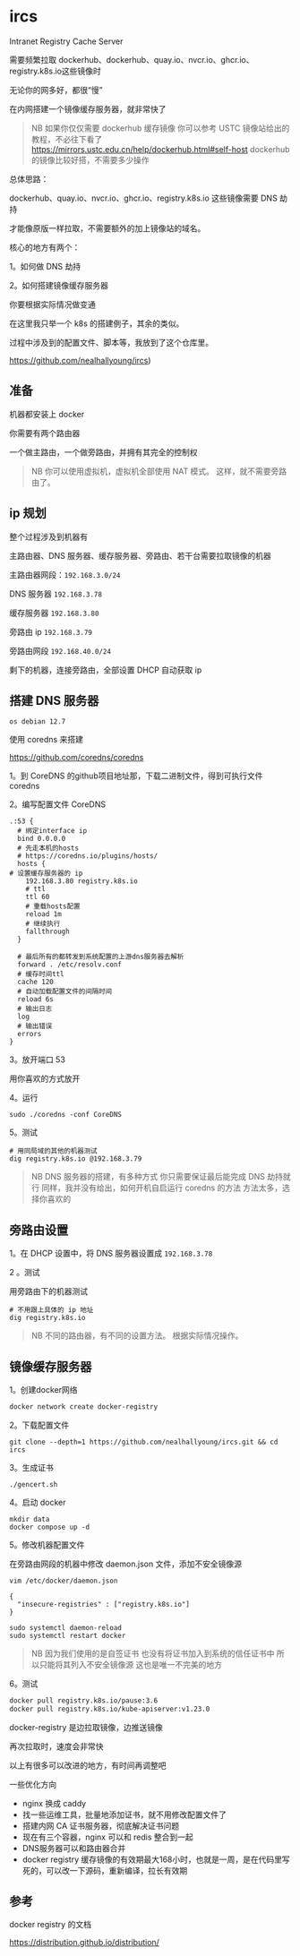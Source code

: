 # ircs
Intranet Registry Cache Server

需要频繁拉取 dockerhub、dockerhub、quay.io、nvcr.io、ghcr.io、registry.k8s.io这些镜像时

无论你的网多好，都很“慢”

在内网搭建一个镜像缓存服务器，就非常快了



> NB
> 如果你仅仅需要 dockerhub 缓存镜像
> 你可以参考 USTC 镜像站给出的教程，不必往下看了
> https://mirrors.ustc.edu.cn/help/dockerhub.html#self-host
> dockerhub的镜像比较好搭，不需要多少操作



总体思路： 

dockerhub、quay.io、nvcr.io、ghcr.io、registry.k8s.io 这些镜像需要 DNS 劫持

才能像原版一样拉取，不需要额外的加上镜像站的域名。



核心的地方有两个：

1。如何做 DNS 劫持

2。如何搭建镜像缓存服务器

你要根据实际情况做变通

在这里我只举一个 k8s 的搭建例子，其余的类似。

过程中涉及到的配置文件、脚本等，我放到了这个仓库里。

https://github.com/nealhallyoung/ircs)

## 准备

机器都安装上 docker

你需要有两个路由器

一个做主路由，一个做旁路由，并拥有其完全的控制权 

> NB 
> 你可以使用虚拟机，虚拟机全部使用 NAT 模式。
> 这样，就不需要旁路由了。

## ip 规划

整个过程涉及到机器有

主路由器、DNS 服务器、缓存服务器、旁路由、若干台需要拉取镜像的机器

主路由器网段：`192.168.3.0/24`

DNS 服务器 `192.168.3.78`

缓存服务器 `192.168.3.80`

旁路由 ip `192.168.3.79`

旁路由网段 `192.168.40.0/24`

剩下的机器，连接旁路由，全部设置 DHCP 自动获取 ip

## 搭建 DNS 服务器

```text
os debian 12.7
```

使用 coredns 来搭建

https://github.com/coredns/coredns

1。到 CoreDNS 的github项目地址那，下载二进制文件，得到可执行文件 coredns

2。编写配置文件 CoreDNS

```text
.:53 {
  # 绑定interface ip
  bind 0.0.0.0
  # 先走本机的hosts
  # https://coredns.io/plugins/hosts/
  hosts {
# 设置缓存服务器的 ip
    192.168.3.80 registry.k8s.io
    # ttl
    ttl 60
    # 重载hosts配置
    reload 1m
    # 继续执行
    fallthrough
  }

  # 最后所有的都转发到系统配置的上游dns服务器去解析
  forward . /etc/resolv.conf
  # 缓存时间ttl
  cache 120
  # 自动加载配置文件的间隔时间
  reload 6s
  # 输出日志
  log
  # 输出错误
  errors
}
```

3。放开端口 53

用你喜欢的方式放开

4。运行

```text
sudo ./coredns -conf CoreDNS
```

5。测试

```text
# 用同局域的其他的机器测试
dig registry.k8s.io @192.168.3.79
```

> NB 
> DNS 服务器的搭建，有多种方式
> 你只需要保证最后能完成 DNS 劫持就行
> 同样，我并没有给出，如何开机自启运行 coredns 的方法
> 方法太多，选择你喜欢的

## 旁路由设置

1。在 DHCP 设置中，将 DNS 服务器设置成 `192.168.3.78`

2 。测试

用旁路由下的机器测试

```text
# 不用跟上具体的 ip 地址
dig registry.k8s.io 
```

> NB
> 不同的路由器，有不同的设置方法。
> 根据实际情况操作。

## 镜像缓存服务器

1。创建docker网络

```bash
docker network create docker-registry
```

2。下载配置文件

```text
git clone --depth=1 https://github.com/nealhallyoung/ircs.git && cd ircs
```

3。生成证书

```text
./gencert.sh
```

4。启动 docker

```text
mkdir data
docker compose up -d
```

5。修改机器配置文件

在旁路由网段的机器中修改 daemon.json 文件，添加不安全镜像源

```text
vim /etc/docker/daemon.json

{
  "insecure-registries" : ["registry.k8s.io"]
}

sudo systemctl daemon-reload
sudo systemctl restart docker
```

> NB 
> 因为我们使用的是自签证书
> 也没有将证书加入到系统的信任证书中
> 所以只能将其列入不安全镜像源
> 这也是唯一不完美的地方

6。测试

```bash
docker pull registry.k8s.io/pause:3.6
docker pull registry.k8s.io/kube-apiserver:v1.23.0
```

docker-registry 是边拉取镜像，边推送镜像

再次拉取时，速度会非常快



以上有很多可以改进的地方，有时间再调整吧

一些优化方向

- nginx 换成 caddy 
- 找一些运维工具，批量地添加证书，就不用修改配置文件了
- 搭建内网 CA 证书服务器，彻底解决证书问题
- 现在有三个容器，nginx 可以和 redis 整合到一起 
- DNS服务器可以和路由器合并
- docker registry 缓存镜像的有效期最大168小时，也就是一周，是在代码里写死的，可以改一下源码，重新编译，拉长有效期

## 参考

docker registry 的文档

https://distribution.github.io/distribution/
